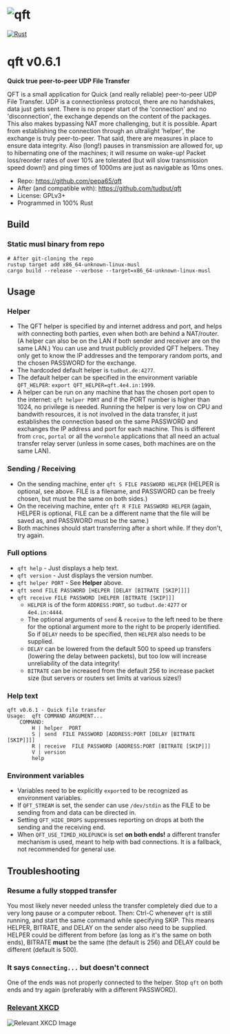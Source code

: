 # ![qft](https://raw.github.com/pepa65/qft/main/logo.png "Quick File Transfer")
[![Rust](https://github.com/pepa65/qft/actions/workflows/rust.yml/badge.svg)](https://github.com/pepa65/qft/actions/workflows/rust.yml) 
# qft v0.6.1
**Quick true peer-to-peer UDP File Transfer**

QFT is a small application for Quick (and really reliable) peer-to-peer UDP File Transfer.
UDP is a connectionless protocol, there are no handshakes, data just gets sent. There is no
proper start of the 'connection' and no 'disconnection', the exchange depends on the content
of the packages. This also makes bypassing NAT more challenging, but it is possible. Apart from
establishing the connection through an ultralight 'helper', the exchange is truly peer-to-peer.
That said, there are measures in place to ensure data integrity. Also (long!) pauses in
transmission are allowed for, up to hibernating one of the machines; it will resume on wake-up!
Packet loss/reorder rates of over 10% are tolerated (but will slow transmission speed down!) and
ping times of 1000ms are just as navigable as 10ms ones.

* Repo: https://github.com/pepa65/qft
* After (and compatible with): https://github.com/tudbut/qft
* License: GPLv3+
* Programmed in 100% Rust

## Build
### Static musl binary from repo
```
# After git-cloning the repo
rustup target add x86_64-unknown-linux-musl
cargo build --release --verbose --target=x86_64-unknown-linux-musl
```

## Usage
### Helper
* The QFT helper is specified by and internet address and port, and helps with
  connecting both parties, even when both are behind a NAT/router. (A helper can
  also be on the LAN if both sender and receiver are on the same LAN.) You can use
  and trust publicly provided QFT helpers. They only get to know the IP addresses
  and the temporary random ports, and the chosen PASSWORD for the exchange.
* The hardcoded default helper is `tudbut.de:4277`.
* The default helper can be specified in the environment variable `QFT_HELPER`:
  `export QFT_HELPER=qft.4e4.in:1999`.
* A helper can be run on any machine that has the chosen port open to the internet:
  `qft helper PORT` and if the PORT number is higher than 1024, no privilege is needed.
  Running the helper is very low on CPU and bandwith resources, it is not involved in the
  data transfer, it just establishes the connection based on the same PASSWORD and exchanges
  the IP address and port for each machine. This is different from `croc`, `portal` or all
  the `wormhole` applications that all need an actual transfer relay server (unless in some
  cases, both machines are on the same LAN).

### Sending / Receiving
* On the sending machine, enter `qft S FILE PASSWORD HELPER` (HELPER is optional, see above.
  FILE is a filename, and PASSWORD can be freely chosen, but must be the same on both sides.)
* On the receiving machine, enter `qft R FILE PASSWORD HELPER` (again, HELPER is optional,
  FILE can be a different name that the file will be saved as, and PASSWORD must be the same.)
* Both machines should start transferring after a short while. If they don't, try again.

### Full options
* `qft help` - Just displays a help text.
* `qft version` - Just displays the version number.
* `qft helper PORT` - See **Helper** above.
* `qft send FILE PASSWORD [HELPER [DELAY [BITRATE [SKIP]]]]`
* `qft receive FILE PASSWORD [HELPER [BITRATE [SKIP]]]`
  - `HELPER` is of the form `ADDRESS:PORT`, so `tudbut.de:4277` or `4e4.in:4444`.
  - The optional arguments of `send` & `receive` to the left need to be there for the optional
    argument more to the right to be properly identified. So if `DELAY` needs to be specified, then
    `HELPER` also needs to be supplied.
  - `DELAY` can be lowered from the default 500 to speed up transfers (lowering the delay between
    packets), but too low will increase unreliability of the data integrity!
  - `BITRATE` can be increased from the default 256 to increase packet size (but servers or routers
    set limits at various sizes!)

### Help text
```
qft v0.6.1 - Quick file transfer
Usage:  qft COMMAND ARGUMENT...
    COMMAND:
        H | helper  PORT
        S | send  FILE PASSWORD [ADDRESS:PORT [DELAY [BITRATE [SKIP]]]]
        R | receive  FILE PASSWORD [ADDRESS:PORT [BITRATE [SKIP]]]
        V | version
        help
```

### Environment variables
* Variables need to be explicitly `export`ed to be recognized as environment variables.
* If `QFT_STREAM` is set, the sender can use `/dev/stdin` as the FILE to be sending from and data
  can be directed in.
* Setting `QFT_HIDE_DROPS` suppresses reporting on drops at both the sending and the receiving end.
* When `QFT_USE_TIMED_HOLEPUNCH` is set **on both ends!** a different transfer mechanism is used,
  meant to help with bad connections. It is a fallback, not recommended for general use.

## Troubleshooting
### Resume a fully stopped transfer
You most likely never needed unless the transfer completely died due to a very long pause or a
computer reboot. Then: Ctrl-C whenever `qft` is still running, and start the same command while
specifying SKIP. This means HELPER, BITRATE, and DELAY on the sender also need to be supplied.
HELPER could be different from before (as long as it's the same on both ends), BITRATE **must**
be the same (the default is 256) and DELAY could be different (default is 500).

### It says `Connecting...` but doesn't connect
One of the ends was not properly connected to the helper. Stop `qft` on both ends and try again
(preferably with a different PASSWORD).

### [Relevant XKCD](https://xkcd.com/949)
![Relevant XKCD Image](https://imgs.xkcd.com/comics/file_transfer.png "Every time you email a file to yourself so you can pull it up on your friend&#39;s laptop, Tim Berners-Lee sheds a single tear.")


